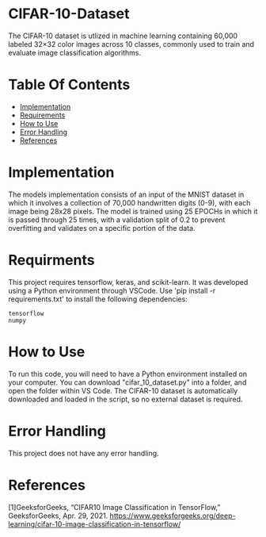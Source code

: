 # CIFAR-10-Dataset
The CIFAR-10 dataset is utlized in machine learning containing 60,000 labeled 32×32 color images across 10 classes, commonly used to train and evaluate image classification algorithms.
# Table Of Contents
- [Implementation](#implementation)
- [Requirements](#requirments)
- [How to Use](#how-to-use)
- [Error Handling](#error-handling)
- [References](#references)
# Implementation
The models implementation consists of an input of the MNIST dataset in which it involves a collection of 70,000 handwritten digits (0-9), with each image being 28x28 pixels. The model is trained using 25 EPOCHs in which it is passed through 25 times, with a validation split of 0.2 to prevent overfitting and validates on a specific portion of the data. 
# Requirments 
This project requires tensorflow, keras, and scikit-learn. It was developed using a Python environment through VSCode.
Use 'pip install -r requirements.txt' to install the following dependencies:
```
tensorflow
numpy
```
# How to Use
To run this code, you will need to have a Python environment installed on your computer. You can download "cifar_10_dataset.py" into a folder, and open the folder within VS Code.
The CIFAR-10 dataset is automatically downloaded and loaded in the script, so no external dataset is required.

# Error Handling 
This project does not have any error handling.
# References 
[1]GeeksforGeeks, “CIFAR10 Image Classification in TensorFlow,” GeeksforGeeks, Apr. 29, 2021. https://www.geeksforgeeks.org/deep-learning/cifar-10-image-classification-in-tensorflow/
‌
